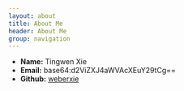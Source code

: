 ```yaml
---
layout: about
title: About Me
header: About Me
group: navigation
---
```

 * **Name:** Tingwen Xie
 * **Email:** base64:d2ViZXJ4aWVAcXEuY29tCg==
 * **Github:** [weberxie](https://github.com/weberxie)
